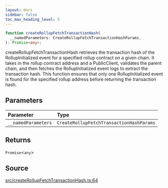 ```yaml
---
layout: docs
sidebar: false
toc_max_heading_level: 5
---
```


```ts
function createRollupFetchTransactionHash(
  __namedParameters: CreateRollupFetchTransactionHashParams,
): Promise<any>;
```

createRollupFetchTransactionHash retrieves the transaction hash of the
RollupInitialized event for a specified rollup contract on a given chain. It
takes in the rollup contract address and a PublicClient, validates the parent
chain, and then fetches the RollupInitialized event logs to extract the
transaction hash. This function ensures that only one RollupInitialized event
is found for the specified rollup address before returning the transaction
hash.

## Parameters

| Parameter           | Type                                     |
| :------------------ | :--------------------------------------- |
| `__namedParameters` | `CreateRollupFetchTransactionHashParams` |

## Returns

`Promise`\<`any`\>

## Source

[src/createRollupFetchTransactionHash.ts:64](https://github.com/OffchainLabs/arbitrum-orbit-sdk/blob/9d5595a042e42f7d6b9af10a84816c98ea30f330/src/createRollupFetchTransactionHash.ts#L64)
